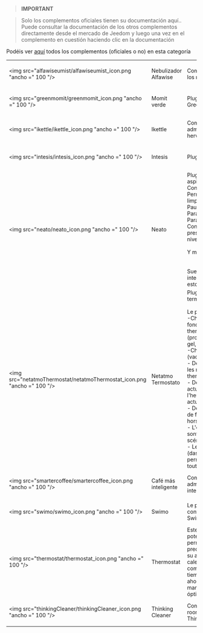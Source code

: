
>**IMPORTANT**

>Solo los complementos oficiales tienen su documentación aquí.. Puede consultar la documentación de los otros complementos directamente desde el mercado de Jeedom y luego una vez en el complemento en cuestión haciendo clic en la documentación


Podéis ver [aquí](https://market.jeedom.com/index.php?v=d&p=market&type=plugin&categorie=wellness) todos los complementos (oficiales o no) en esta categoría

| | | | |
|--- | --- | --- | ---|
|<img src="alfawiseumist/alfawiseumist_icon.png "ancho =" 100 "/>|Nebulizador Alfawise|Complemento para controlar los nebulizadores Alfawise|[Documentación](alfawiseumist / index.md) - [Mercado](https://market.jeedom.com/index.php?v = d & p = market_display & id = 3296)|
|<img src="greenmomit/greenmomit_icon.png "ancho =" 100 "/>|Momit verde|Plugin para termostatos Greenmomit|[Documentación](greenmomit / index.md) - [Mercado](https://market.jeedom.com/index.php?v = d & p = market_display & id = 1081)|
|<img src="ikettle/ikettle_icon.png "ancho =" 100 "/>|Ikettle|Complemento para administrar Ikettle e Ikettle 2 hervidores más inteligentes|[Documentación](ikettle / index.md) - [Mercado](https://market.jeedom.com/index.php?v = d & p = market_display & id = 3297)|
|<img src="intesis/intesis_icon.png "ancho =" 100 "/>|Intesis|Plugin para controlar intesis|[Documentación](intesis / index.md) - [Mercado](https://market.jeedom.com/index.php?v = d & p = market_display & id = 3921)|
|<img src="neato/neato_icon.png "ancho =" 100 "/>|Neato|Plugin para controlar su aspiradora Botvac Connected de Neato <br/> Permite iniciar un ciclo de limpieza turbo o ecológico <br/> Pausar <br/> Para reanudar <br/> Para hacer un retorno básico <br/> Conozca el estado, la presencia en el muelle, el nivel de carga <br/><br/> Y muchos otros ..... <br/><br/><br/> Sueñas con una aspiradora integrada en tu domótica, esto es factible <br/>|[Documentación](neato / index.md) - [Mercado](https://market.jeedom.com/index.php?v = d & p = market_display & id = 2260)|
|<img src="netatmoThermostat/netatmoThermostat_icon.png "ancho =" 100 "/>|Netatmo Termostato|Plugin para controlar su termostato Netatmo.<br/><br/>Le plugin permet de :<br/>-Choisir le mode de fonctionnement du thermostat (programme,max,absent,hors gel, off, consigne manuel)<br/>-Choisir son calendrier (vacances, standard etc...)<br/>- De connaitre la batterie et les niveaux de signals du thermostat<br/>- De connaitre le planning actuel ainsi que le suivant (et l'heure de fin du planning actuel)<br/>- De définir le jour et heure de fin des modes (absent, hors-gel, max et manuel)<br/>- L'ensemble des fonctions sont disponibles via scénarios<br/>- Les deux widgets (dashboard et mobile) permettent d'accéder à toutes ces fonctionnalités|[Documentación](netatmoTermostato / index.md) - [Mercado](https://market.jeedom.com/index.php?v = d & p = market_display & id = 1969)|
|<img src="smartercoffee/smartercoffee_icon.png "ancho =" 100 "/>|Café más inteligente|Complemento para administrar la cafetera más inteligente|[Documentación](smartercoffee / index.md) - [Mercado](https://market.jeedom.com/index.php?v = d & p = market_display & id = 2285)|
|<img src="swimo/swimo_icon.png "ancho =" 100 "/>|Swimo|Le permite controlar un controlador de piscina Swimo|[Documentación](swimo / index.md) - [Mercado](https://market.jeedom.com/index.php?v = d & p = market_display & id = 3747)|
|<img src="thermostat/thermostat_icon.png "ancho =" 100 "/>|Thermostat|Este complemento muy potente y muy completo le permitirá administrar con precisión la temperatura de su alojamiento, ya sea para calentarlo o enfriarlo.. El complemento aprende con el tiempo la mejor manera de ahorrar energía mientras mantiene la comodidad óptima en su hogar.|[Documentación](termostato / índice.md) - [Mercado](https://market.jeedom.com/index.php?v = d & p = market_display & id = 77)|
|<img src="thinkingCleaner/thinkingCleaner_icon.png "ancho =" 100 "/>|Thinking Cleaner|Complemento para pedir roombas a través del módulo Thinking Cleaner|[Documentación](thinkingCleaner / index.md) - [Mercado](https://market.jeedom.com/index.php?v = d & p = market_display & id = 1712)|
